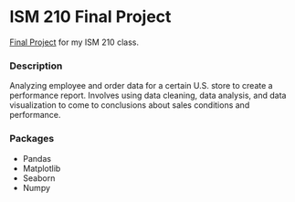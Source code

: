 # ISM 210 Final Project
[Final Project](https://github.com/abhidasgupt/ISM-210---Python-Assignments/blob/main/AbhiDasProject.ipynb) for my ISM 210 class.

### Description
Analyzing employee and order data for a certain U.S. store to create a performance report. Involves using data cleaning, data analysis, and data visualization to come to conclusions about sales conditions and performance.

### Packages
- Pandas
- Matplotlib
- Seaborn
- Numpy
